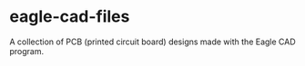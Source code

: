 eagle-cad-files
===============

A collection of PCB (printed circuit board) designs made with the Eagle CAD program.
